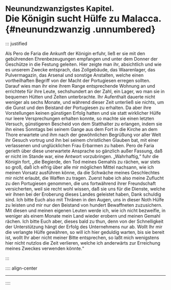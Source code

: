# <small>Neunundzwanzigstes Kapitel.</small><br />Die Königin sucht Hülfe zu Malacca.{#neunundzwanzig .unnumbered}

::: justified

Als Pero de Faria die Ankunft der Königin erfuhr, ließ er sie mit den
gebührenden Ehrenbezeugungen empfangen und unter dem Donner der Geschütze in die
Festung geleiten. Hier zeigte man ihr, absichtlich und wie es unserem Zwecke
entsprach, das Zollgebäude, das Waarenlager, das Pulvermagazin, das Arsenal und
sonstige Anstalten, welche einen vortheilhaften Begriff von der Macht der
Portugiesen erregen sollten. Darauf wies man ihr eine ihrem Range entsprechende
Wohnung an und errichtete für ihre Leute, sechshundert an der Zahl, ein Lager,
wo man sie in bequemen Hütten und Zelten unterbrachte. Ihr Aufenthalt dauerte
nicht weniger als sechs Monate, und während dieser Zeit unterließ sie nichts, um
die Gunst und den Beistand der Portugiesen zu erhalten. Da aber ihre
Vorstellungen keinen günstigen Erfolg hatten und sie statt wirklicher Hülfe nur
leere Versprechungen erhalten konnte, so machte sie einen letzten Versuch,
günstigeren Bescheid von dem Statthalter zu erlangen, indem sie ihn eines
Sonntags bei seinem Gange aus dem Fort in die Kirche an dem Thore erwartete und
ihm nach der gewöhnlichen Begrüßung vor aller Welt ihr Gesuch vortrug und ihn
bei seinem christlichen Glauben bat, mit einer verlassenen und unglücklichen
Frau Erbarmen zu haben. Pero de Faria gerieth über diese unerwartete Ansprache
so gänzlich außer Fassung, daß er nicht im Stande war, eine Antwort
vorzubringen. „Wahrhaftig,“ fuhr die Königin fort, „die Begierde, den Tod meines
Gemahls zu rächen, war stets so groß, daß ich eifrig über alle mir möglichen
Mittel nachsann, wie ich meinen Vorsatz ausführen könne, da die Schwäche meines
Geschlechtes mir nicht erlaubt, die Waffen zu tragen. Zuerst habe ich also meine
Zuflucht zu den Portugiesen genommen, die uns fortwährend ihrer Freundschaft
versicherten, weil sie recht wohl wissen, daß sie uns für die Dienste, welche
wir ihnen bei der Eroberung dieses Landes geleistet haben, Dank schuldig sind.
Ich bitte Euch also mit Thränen in den Augen, uns in dieser Noth Hülfe zu
leisten und mir nur den Beistand von hundert Bewaffneten zuzusichern. Mit diesen
und meinen eigenen Leuten werde ich, wie ich nicht bezweifle, in weniger als
einem Monate mein Land wieder erobern und meinen Gemahl rächen. Ich bitte Euch
aber, dieses bald zu thun, denn von der Schnelligkeit der Unterstützung hängt
der Erfolg des Unternehmens nur ab. Wollt Ihr mir die verlangte Hülfe gewähren,
so will ich hier geduldig warten, bis sie bereit ist, wollt Ihr aber nicht
meiner Bitte entsprechen, so laßt mich wenigstens hier nicht nutzlos die Zeit
verlieren, welche ich anderwärts zur Erreichung meines Zweckes verwenden
könnte.“ 

:::

:::: align-center
****
::::
